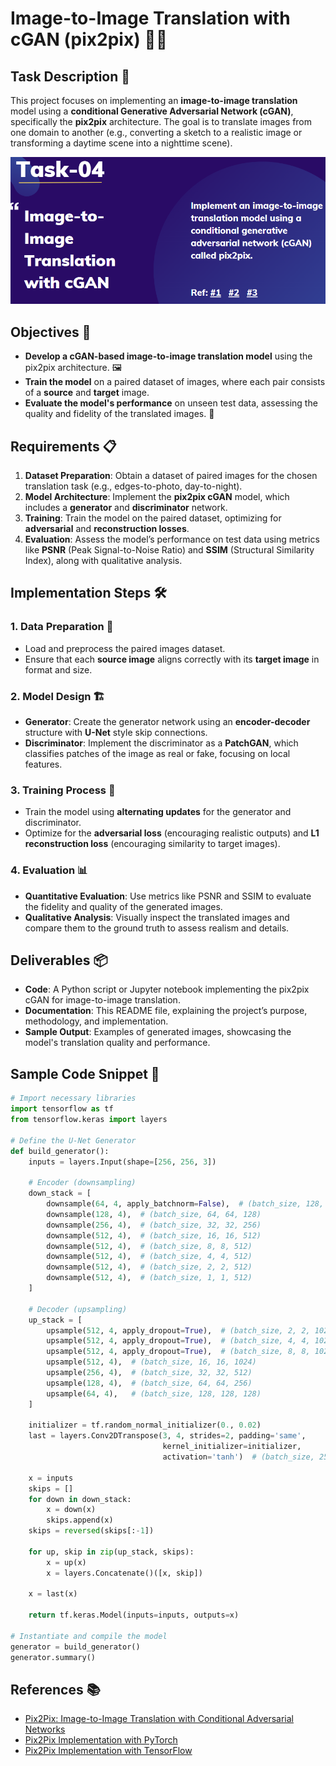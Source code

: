 # Image-to-Image Translation with cGAN (pix2pix) 📸✨

## Task Description 📝
This project focuses on implementing an **image-to-image translation** model using a **conditional Generative Adversarial Network (cGAN)**, specifically the **pix2pix** architecture. The goal is to translate images from one domain to another (e.g., converting a sketch to a realistic image or transforming a daytime scene into a nighttime scene).

<img src="task 4.png" >

## Objectives 🎯
- **Develop a cGAN-based image-to-image translation model** using the pix2pix architecture. 🖼️
- **Train the model** on a paired dataset of images, where each pair consists of a **source** and **target** image.
- **Evaluate the model's performance** on unseen test data, assessing the quality and fidelity of the translated images. 🌟

## Requirements 📋
1. **Dataset Preparation**: Obtain a dataset of paired images for the chosen translation task (e.g., edges-to-photo, day-to-night).
2. **Model Architecture**: Implement the **pix2pix cGAN** model, which includes a **generator** and **discriminator** network.
3. **Training**: Train the model on the paired dataset, optimizing for **adversarial** and **reconstruction losses**.
4. **Evaluation**: Assess the model’s performance on test data using metrics like **PSNR** (Peak Signal-to-Noise Ratio) and **SSIM** (Structural Similarity Index), along with qualitative analysis.

## Implementation Steps 🛠️
### 1. Data Preparation 📂
   - Load and preprocess the paired images dataset.
   - Ensure that each **source image** aligns correctly with its **target image** in format and size.

### 2. Model Design 🏗️
   - **Generator**: Create the generator network using an **encoder-decoder** structure with **U-Net** style skip connections.
   - **Discriminator**: Implement the discriminator as a **PatchGAN**, which classifies patches of the image as real or fake, focusing on local features.

### 3. Training Process 🚀
   - Train the model using **alternating updates** for the generator and discriminator.
   - Optimize for the **adversarial loss** (encouraging realistic outputs) and **L1 reconstruction loss** (encouraging similarity to target images).

### 4. Evaluation 📊
   - **Quantitative Evaluation**: Use metrics like PSNR and SSIM to evaluate the fidelity and quality of the generated images.
   - **Qualitative Analysis**: Visually inspect the translated images and compare them to the ground truth to assess realism and details.

## Deliverables 📦
- **Code**: A Python script or Jupyter notebook implementing the pix2pix cGAN for image-to-image translation.
- **Documentation**: This README file, explaining the project’s purpose, methodology, and implementation.
- **Sample Output**: Examples of generated images, showcasing the model's translation quality and performance.

## Sample Code Snippet 🧩
```python
# Import necessary libraries
import tensorflow as tf
from tensorflow.keras import layers

# Define the U-Net Generator
def build_generator():
    inputs = layers.Input(shape=[256, 256, 3])

    # Encoder (downsampling)
    down_stack = [
        downsample(64, 4, apply_batchnorm=False),  # (batch_size, 128, 128, 64)
        downsample(128, 4),  # (batch_size, 64, 64, 128)
        downsample(256, 4),  # (batch_size, 32, 32, 256)
        downsample(512, 4),  # (batch_size, 16, 16, 512)
        downsample(512, 4),  # (batch_size, 8, 8, 512)
        downsample(512, 4),  # (batch_size, 4, 4, 512)
        downsample(512, 4),  # (batch_size, 2, 2, 512)
        downsample(512, 4),  # (batch_size, 1, 1, 512)
    ]

    # Decoder (upsampling)
    up_stack = [
        upsample(512, 4, apply_dropout=True),  # (batch_size, 2, 2, 1024)
        upsample(512, 4, apply_dropout=True),  # (batch_size, 4, 4, 1024)
        upsample(512, 4, apply_dropout=True),  # (batch_size, 8, 8, 1024)
        upsample(512, 4),  # (batch_size, 16, 16, 1024)
        upsample(256, 4),  # (batch_size, 32, 32, 512)
        upsample(128, 4),  # (batch_size, 64, 64, 256)
        upsample(64, 4),   # (batch_size, 128, 128, 128)
    ]

    initializer = tf.random_normal_initializer(0., 0.02)
    last = layers.Conv2DTranspose(3, 4, strides=2, padding='same',
                                  kernel_initializer=initializer,
                                  activation='tanh')  # (batch_size, 256, 256, 3)

    x = inputs
    skips = []
    for down in down_stack:
        x = down(x)
        skips.append(x)
    skips = reversed(skips[:-1])

    for up, skip in zip(up_stack, skips):
        x = up(x)
        x = layers.Concatenate()([x, skip])

    x = last(x)

    return tf.keras.Model(inputs=inputs, outputs=x)

# Instantiate and compile the model
generator = build_generator()
generator.summary()
```

## References 📚
- [Pix2Pix: Image-to-Image Translation with Conditional Adversarial Networks](https://arxiv.org/abs/1611.07004)
- [Pix2Pix Implementation with PyTorch](https://github.com/junyanz/pytorch-CycleGAN-and-pix2pix)
- [Pix2Pix Implementation with TensorFlow](https://www.tensorflow.org/tutorials/generative/pix2pix)